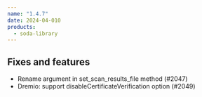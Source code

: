 ```yaml
---
name: "1.4.7"
date: 2024-04-010
products:
  - soda-library
---
```


## Fixes and features

* Rename argument in set_scan_results_file method (#2047)
* Dremio: support disableCertificateVerification option (#2049)
